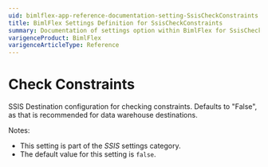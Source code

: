 ```yaml
---
uid: bimlflex-app-reference-documentation-setting-SsisCheckConstraints
title: BimlFlex Settings Definition for SsisCheckConstraints
summary: Documentation of settings option within BimlFlex for SsisCheckConstraints
varigenceProduct: BimlFlex
varigenceArticleType: Reference
---
```


# Check Constraints

SSIS Destination configuration for checking constraints. Defaults to "False", as that is recommended for data warehouse destinations.

Notes:

* This setting is part of the *SSIS* settings category.
* The default value for this setting is `false`.

